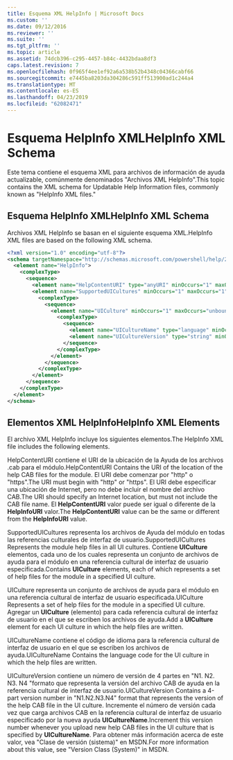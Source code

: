 ```yaml
---
title: Esquema XML HelpInfo | Microsoft Docs
ms.custom: ''
ms.date: 09/12/2016
ms.reviewer: ''
ms.suite: ''
ms.tgt_pltfrm: ''
ms.topic: article
ms.assetid: 74dcb396-c295-4457-b84c-4432bdaa8df3
caps.latest.revision: 7
ms.openlocfilehash: 0f965f4ee1ef92a6a538b52b4348c04366cabf66
ms.sourcegitcommit: e7445ba8203da304286c591ff513900ad1c244a4
ms.translationtype: MT
ms.contentlocale: es-ES
ms.lasthandoff: 04/23/2019
ms.locfileid: "62082471"
---
```

# <a name="helpinfo-xml-schema"></a><span data-ttu-id="b83df-102">Esquema HelpInfo XML</span><span class="sxs-lookup"><span data-stu-id="b83df-102">HelpInfo XML Schema</span></span>

<span data-ttu-id="b83df-103">Este tema contiene el esquema XML para archivos de información de ayuda actualizable, comúnmente denominados "Archivos XML HelpInfo".</span><span class="sxs-lookup"><span data-stu-id="b83df-103">This topic contains the XML schema for Updatable Help Information files, commonly known as "HelpInfo XML files."</span></span>

## <a name="helpinfo-xml-schema"></a><span data-ttu-id="b83df-104">Esquema HelpInfo XML</span><span class="sxs-lookup"><span data-stu-id="b83df-104">HelpInfo XML Schema</span></span>

<span data-ttu-id="b83df-105">Archivos XML HelpInfo se basan en el siguiente esquema XML.</span><span class="sxs-lookup"><span data-stu-id="b83df-105">HelpInfo XML files are based on the following XML schema.</span></span>

```xml
<?xml version="1.0" encoding="utf-8"?>
<schema targetNamespace="http://schemas.microsoft.com/powershell/help/2010/05" xmlns="http://www.w3.org/2001/XMLSchema">
  <element name="HelpInfo">
    <complexType>
      <sequence>
        <element name="HelpContentURI" type="anyURI" minOccurs="1" maxOccurs="1" />
        <element name="SupportedUICultures" minOccurs="1" maxOccurs="1">
          <complexType>
            <sequence>
              <element name="UICulture" minOccurs="1" maxOccurs="unbounded">
                <complexType>
                  <sequence>
                    <element name="UICultureName" type="language" minOccurs="1" maxOccurs="1" />
                    <element name="UICultureVersion" type="string" minOccurs="1" maxOccurs="1" />
                  </sequence>
                </complexType>
              </element>
            </sequence>
          </complexType>
        </element>
      </sequence>
    </complexType>
  </element>
</schema>
```

## <a name="helpinfo-xml-elements"></a><span data-ttu-id="b83df-106">Elementos XML HelpInfo</span><span class="sxs-lookup"><span data-stu-id="b83df-106">HelpInfo XML Elements</span></span>

<span data-ttu-id="b83df-107">El archivo XML HelpInfo incluye los siguientes elementos.</span><span class="sxs-lookup"><span data-stu-id="b83df-107">The HelpInfo XML file includes the following elements.</span></span>

<span data-ttu-id="b83df-108">HelpContentURI contiene el URI de la ubicación de la Ayuda de los archivos .cab para el módulo.</span><span class="sxs-lookup"><span data-stu-id="b83df-108">HelpContentURI Contains the URI of the location of the help CAB files for the module.</span></span> <span data-ttu-id="b83df-109">El URI debe comenzar por "http" o "https".</span><span class="sxs-lookup"><span data-stu-id="b83df-109">The URI must begin with "http" or "https".</span></span> <span data-ttu-id="b83df-110">El URI debe especificar una ubicación de Internet, pero no debe incluir el nombre del archivo CAB.</span><span class="sxs-lookup"><span data-stu-id="b83df-110">The URI should specify an Internet location, but must not include the CAB file name.</span></span> <span data-ttu-id="b83df-111">El **HelpContentURI** valor puede ser igual o diferente de la **HelpInfoURI** valor.</span><span class="sxs-lookup"><span data-stu-id="b83df-111">The **HelpContentURI** value can be the  same or different from the **HelpInfoURI** value.</span></span>

<span data-ttu-id="b83df-112">SupportedUICultures representa los archivos de Ayuda del módulo en todas las referencias culturales de interfaz de usuario.</span><span class="sxs-lookup"><span data-stu-id="b83df-112">SupportedUICultures Represents the module help files in all UI cultures.</span></span> <span data-ttu-id="b83df-113">Contiene **UICulture** elementos, cada uno de los cuales representa un conjunto de archivos de ayuda para el módulo en una referencia cultural de interfaz de usuario especificada.</span><span class="sxs-lookup"><span data-stu-id="b83df-113">Contains **UICulture** elements, each of which represents a set of help files for the module in a specified UI culture.</span></span>

<span data-ttu-id="b83df-114">UICulture representa un conjunto de archivos de ayuda para el módulo en una referencia cultural de interfaz de usuario especificada.</span><span class="sxs-lookup"><span data-stu-id="b83df-114">UICulture Represents a set of help files for the module in a specified UI culture.</span></span> <span data-ttu-id="b83df-115">Agregar un **UICulture** (elemento) para cada referencia cultural de interfaz de usuario en el que se escriben los archivos de ayuda.</span><span class="sxs-lookup"><span data-stu-id="b83df-115">Add a **UICulture** element for each UI culture in which the help files are written.</span></span>

<span data-ttu-id="b83df-116">UICultureName contiene el código de idioma para la referencia cultural de interfaz de usuario en el que se escriben los archivos de ayuda.</span><span class="sxs-lookup"><span data-stu-id="b83df-116">UICultureName Contains the language code for the UI culture in which the help files are written.</span></span>

<span data-ttu-id="b83df-117">UICultureVersion contiene un número de versión de 4 partes en "N1. N2. N3. N4 "formato que representa la versión del archivo CAB de ayuda en la referencia cultural de interfaz de usuario.</span><span class="sxs-lookup"><span data-stu-id="b83df-117">UICultureVersion Contains a 4-part version number in "N1.N2.N3.N4" format that represents the version of the help CAB file in the UI culture.</span></span> <span data-ttu-id="b83df-118">Incremente el número de versión cada vez que carga archivos CAB en la referencia cultural de interfaz de usuario especificado por la nueva ayuda **UICultureName**.</span><span class="sxs-lookup"><span data-stu-id="b83df-118">Increment this version number whenever you upload new help CAB files in the UI culture that is specified by **UICultureName**.</span></span> <span data-ttu-id="b83df-119">Para obtener más información acerca de este valor, vea "Clase de versión (sistema)" en MSDN.</span><span class="sxs-lookup"><span data-stu-id="b83df-119">For more information about this value, see "Version Class (System)" in MSDN.</span></span>